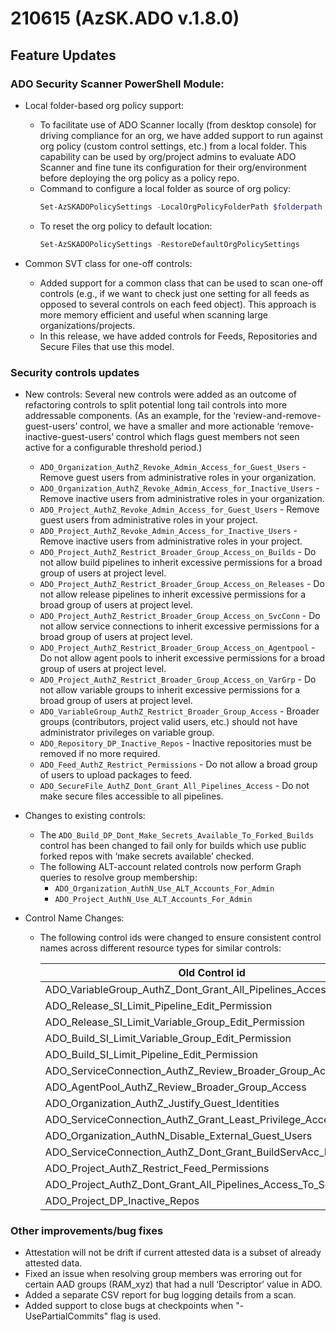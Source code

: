 # 210615 (AzSK.ADO v.1.8.0)

## Feature Updates

### ADO Security Scanner PowerShell Module:
* Local folder-based org policy support:
    * To facilitate use of ADO Scanner locally (from desktop console) for driving compliance for an org, we have added support to run against org policy (custom control settings, etc.) from a local folder. This capability can be used by org/project admins to evaluate ADO Scanner and fine tune its configuration for their org/environment before deploying the org policy as a policy repo.
    * Command to configure a local folder as source of org policy:
        ```PowerShell
        Set-AzSKADOPolicySettings -LocalOrgPolicyFolderPath $folderpath
        ```
    * To reset the org policy to default location: 
        ```PowerShell
        Set-AzSKADOPolicySettings -RestoreDefaultOrgPolicySettings
        ```

*   Common SVT class for one-off controls: 
    * Added support for a common class that can be used to scan one-off controls (e.g., if we want to check just one setting for all feeds as opposed to several controls on each feed object). This approach is more memory efficient and useful when scanning large organizations/projects.
    * In this release, we have added controls for Feeds, Repositories and Secure Files that use this model. 

### Security controls updates
* New controls:
    Several new controls were added as an outcome of refactoring controls to split potential long tail controls into more addressable components. (As an example, for the ‘review-and-remove-guest-users’ control, we have a smaller and more actionable ‘remove-inactive-guest-users’ control which flags guest members not seen active for a configurable threshold period.)
    * ```ADO_Organization_AuthZ_Revoke_Admin_Access_for_Guest_Users``` - Remove guest users from administrative roles in your organization.
    * ```ADO_Organization_AuthZ_Revoke_Admin_Access_for_Inactive_Users``` - Remove inactive users from administrative roles in your organization.
    * ```ADO_Project_AuthZ_Revoke_Admin_Access_for_Guest_Users``` - Remove guest users from administrative roles in your project.
    * ```ADO_Project_AuthZ_Revoke_Admin_Access_for_Inactive_Users``` -  Remove inactive users from administrative roles in your project.
    * ```ADO_Project_AuthZ_Restrict_Broader_Group_Access_on_Builds``` - Do not allow build pipelines to inherit excessive permissions for a broad group of users at project level.
    * ```ADO_Project_AuthZ_Restrict_Broader_Group_Access_on_Releases``` - Do not allow release pipelines to inherit excessive permissions for a broad group of users at project level.
    * ```ADO_Project_AuthZ_Restrict_Broader_Group_Access_on_SvcConn``` - Do not allow service connections to inherit excessive permissions for a broad group of users at project level.
    * ```ADO_Project_AuthZ_Restrict_Broader_Group_Access_on_Agentpool``` - Do not allow agent pools to inherit excessive permissions for a broad group of users at project level.
    * ```ADO_Project_AuthZ_Restrict_Broader_Group_Access_on_VarGrp``` - Do not allow variable groups to inherit excessive permissions for a broad group of users at project level.
    * ```ADO_VariableGroup_AuthZ_Restrict_Broader_Group_Access``` - Broader groups (contributors, project valid users, etc.) should not have administrator privileges on variable group.
    * ```ADO_Repository_DP_Inactive_Repos``` - Inactive repositories must be removed if no more required.
    * ```ADO_Feed_AuthZ_Restrict_Permissions``` - Do not allow a broad group of users to upload packages to feed.
    * ```ADO_SecureFile_AuthZ_Dont_Grant_All_Pipelines_Access``` - Do not make secure files accessible to all pipelines.

* Changes to existing controls:
    * The ```ADO_Build_DP_Dont_Make_Secrets_Available_To_Forked_Builds``` control has been changed to fail only for builds which use public forked repos with ‘make secrets available’ checked.
    * The following ALT-account related controls now perform Graph queries to resolve group membership:
        * ```ADO_Organization_AuthN_Use_ALT_Accounts_For_Admin```
        * ```ADO_Project_AuthN_Use_ALT_Accounts_For_Admin```

* Control Name Changes:
    * The following control ids were changed to ensure consistent control names across different resource types for similar controls:

        |Old Control id |New Control Id|
        |---------------|--------------|
        |ADO_VariableGroup_AuthZ_Dont_Grant_All_Pipelines_Access|                   ADO_VariableGroup_AuthZ_Dont_Grant_All_Pipelines_Access_To_Secrets |
        |ADO_Release_SI_Limit_Pipeline_Edit_Permission|     ADO_Release_AuthZ_Restrict_Broader_Group_Access|
        |ADO_Release_SI_Limit_Variable_Group_Edit_Permission|       ADO_Release_SI_Restrict_Variable_Group_Edit_Permission|
        |ADO_Build_SI_Limit_Variable_Group_Edit_Permission|	        ADO_Build_SI_Restrict_Variable_Group_Edit_Permission|
        |ADO_Build_SI_Limit_Pipeline_Edit_Permission|	        ADO_Build_AuthZ_Restrict_Broader_Group_Access|
        |ADO_ServiceConnection_AuthZ_Review_Broader_Group_Access| 	        ADO_ServiceConnection_AuthZ_Restrict_Broader_Group_Access| 
        |ADO_AgentPool_AuthZ_Review_Broader_Group_Access| 	        ADO_AgentPool_AuthZ_Restrict_Broader_Group_Access|  
        |ADO_Organization_AuthZ_Justify_Guest_Identities|	        ADO_Organization_AuthZ_Review_Guest_Members|
        |ADO_ServiceConnection_AuthZ_Grant_Least_Privilege_Access|	        ADO_ServiceConnection_AuthZ_Use_Least_Privilege_Access|
        |ADO_Organization_AuthN_Disable_External_Guest_Users|	        ADO_Organization_AuthN_Disable_Guest_Users|
        |ADO_ServiceConnection_AuthZ_Dont_Grant_BuildServAcc_Permission|        ADO_ServiceConnection_AuthZ_Dont_Grant_BuildSvcAcct_Permission|
        |ADO_Project_AuthZ_Restrict_Feed_Permissions|	        ADO_Feed_AuthZ_Restrict_Permissions|
        |ADO_Project_AuthZ_Dont_Grant_All_Pipelines_Access_To_Secure_Files|     ADO_SecureFile_AuthZ_Dont_Grant_All_Pipelines_Access|
        |ADO_Project_DP_Inactive_Repos|ADO_Repository_DP_Inactive_Repos|

### Other improvements/bug fixes
*   Attestation will not be drift if current attested data is a subset of already attested data.
*   Fixed an issue when resolving group members was erroring out for certain AAD groups (RAM_xyz) that had a null ‘Descriptor’ value in ADO.
*   Added a separate CSV report for bug logging details from a scan.
*   Added support to close bugs at checkpoints when "-UsePartialCommits" flag is used.







